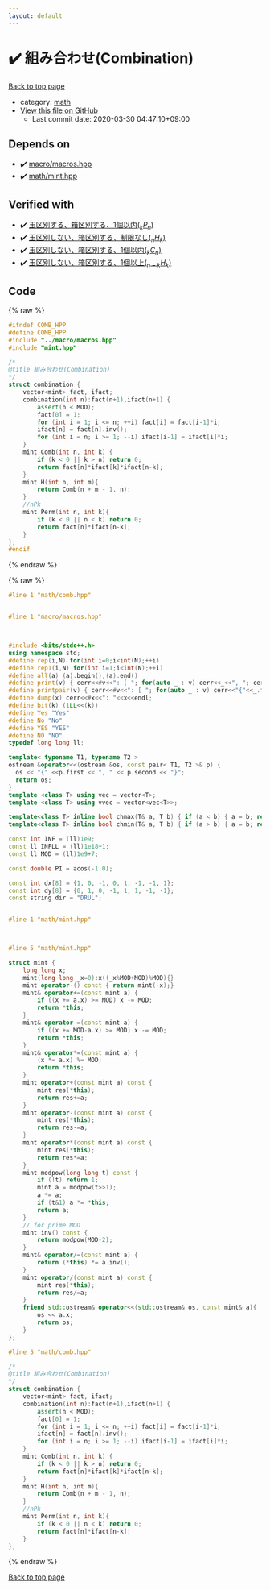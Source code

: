 ```yaml
---
layout: default
---
```


<!-- mathjax config similar to math.stackexchange -->
<script type="text/javascript" async
  src="https://cdnjs.cloudflare.com/ajax/libs/mathjax/2.7.5/MathJax.js?config=TeX-MML-AM_CHTML">
</script>
<script type="text/x-mathjax-config">
  MathJax.Hub.Config({
    TeX: { equationNumbers: { autoNumber: "AMS" }},
    tex2jax: {
      inlineMath: [ ['$','$'] ],
      processEscapes: true
    },
    "HTML-CSS": { matchFontHeight: false },
    displayAlign: "left",
    displayIndent: "2em"
  });
</script>

<script type="text/javascript" src="https://cdnjs.cloudflare.com/ajax/libs/jquery/3.4.1/jquery.min.js"></script>
<script src="https://cdn.jsdelivr.net/npm/jquery-balloon-js@1.1.2/jquery.balloon.min.js" integrity="sha256-ZEYs9VrgAeNuPvs15E39OsyOJaIkXEEt10fzxJ20+2I=" crossorigin="anonymous"></script>
<script type="text/javascript" src="../../assets/js/copy-button.js"></script>
<link rel="stylesheet" href="../../assets/css/copy-button.css" />


# :heavy_check_mark: 組み合わせ(Combination)

<a href="../../index.html">Back to top page</a>

* category: <a href="../../index.html#7e676e9e663beb40fd133f5ee24487c2">math</a>
* <a href="{{ site.github.repository_url }}/blob/master/math/comb.hpp">View this file on GitHub</a>
    - Last commit date: 2020-03-30 04:47:10+09:00




## Depends on

* :heavy_check_mark: <a href="../macro/macros.hpp.html">macro/macros.hpp</a>
* :heavy_check_mark: <a href="mint.hpp.html">math/mint.hpp</a>


## Verified with

* :heavy_check_mark: <a href="../../verify/test/DPL_5_B.test.cpp.html">玉区別する、箱区別する、1個以内(${}_k P _n$)</a>
* :heavy_check_mark: <a href="../../verify/test/DPL_5_D.test.cpp.html">玉区別しない、箱区別する、制限なし(${}_n H _k$)</a>
* :heavy_check_mark: <a href="../../verify/test/DPL_5_E.test.cpp.html">玉区別しない、箱区別する、1個以内(${}_k C _n$)</a>
* :heavy_check_mark: <a href="../../verify/test/DPL_5_F.test.cpp.html">玉区別しない、箱区別する、1個以上(${}_{n-k} H _k$)</a>


## Code

<a id="unbundled"></a>
{% raw %}
```cpp
#ifndef COMB_HPP
#define COMB_HPP
#include "../macro/macros.hpp"
#include "mint.hpp"

/*
@title 組み合わせ(Combination)
*/
struct combination {
    vector<mint> fact, ifact;
    combination(int n):fact(n+1),ifact(n+1) {
        assert(n < MOD);
        fact[0] = 1;
        for (int i = 1; i <= n; ++i) fact[i] = fact[i-1]*i;
        ifact[n] = fact[n].inv();
        for (int i = n; i >= 1; --i) ifact[i-1] = ifact[i]*i;
    }
    mint Comb(int n, int k) {
        if (k < 0 || k > n) return 0;
        return fact[n]*ifact[k]*ifact[n-k];
    }
    mint H(int n, int m){
        return Comb(n + m - 1, n);
    }
    //nPk
    mint Perm(int n, int k){
        if (k < 0 || n < k) return 0;
        return fact[n]*ifact[n-k];
    }
};
#endif
```
{% endraw %}

<a id="bundled"></a>
{% raw %}
```cpp
#line 1 "math/comb.hpp"


#line 1 "macro/macros.hpp"



#include <bits/stdc++.h>
using namespace std;
#define rep(i,N) for(int i=0;i<int(N);++i)
#define rep1(i,N) for(int i=1;i<int(N);++i)
#define all(a) (a).begin(),(a).end()
#define print(v) { cerr<<#v<<": [ "; for(auto _ : v) cerr<<_<<", "; cerr<<"]"<<endl; }
#define printpair(v) { cerr<<#v<<": [ "; for(auto _ : v) cerr<<"{"<<_.first<<","<<_.second<<"}"<<", "; cerr<<"]"<<endl; }
#define dump(x) cerr<<#x<<": "<<x<<endl;
#define bit(k) (1LL<<(k))
#define Yes "Yes"
#define No "No"
#define YES "YES"
#define NO "NO"
typedef long long ll;

template< typename T1, typename T2 >
ostream &operator<<(ostream &os, const pair< T1, T2 >& p) {
  os << "{" <<p.first << ", " << p.second << "}";
  return os;
}
template <class T> using vec = vector<T>;
template <class T> using vvec = vector<vec<T>>;

template<class T> inline bool chmax(T& a, T b) { if (a < b) { a = b; return true; } return false; }
template<class T> inline bool chmin(T& a, T b) { if (a > b) { a = b; return true; } return false; }

const int INF = (ll)1e9;
const ll INFLL = (ll)1e18+1;
const ll MOD = (ll)1e9+7;

const double PI = acos(-1.0);

const int dx[8] = {1, 0, -1, 0, 1, -1, -1, 1};
const int dy[8] = {0, 1, 0, -1, 1, 1, -1, -1};
const string dir = "DRUL";


#line 1 "math/mint.hpp"



#line 5 "math/mint.hpp"

struct mint {
    long long x;
    mint(long long _x=0):x((_x%MOD+MOD)%MOD){}
    mint operator-() const { return mint(-x);}
    mint& operator+=(const mint a) {
        if ((x += a.x) >= MOD) x -= MOD;
        return *this;
    }
    mint& operator-=(const mint a) {
        if ((x += MOD-a.x) >= MOD) x -= MOD;
        return *this;
    }
    mint& operator*=(const mint a) {
        (x *= a.x) %= MOD;
        return *this;
    }
    mint operator+(const mint a) const {
        mint res(*this);
        return res+=a;
    }
    mint operator-(const mint a) const {
        mint res(*this);
        return res-=a;
    }
    mint operator*(const mint a) const {
        mint res(*this);
        return res*=a;
    }
    mint modpow(long long t) const {
        if (!t) return 1;
        mint a = modpow(t>>1);
        a *= a;
        if (t&1) a *= *this;
        return a;
    }
    // for prime MOD
    mint inv() const {
        return modpow(MOD-2);
    }
    mint& operator/=(const mint a) {
        return (*this) *= a.inv();
    }
    mint operator/(const mint a) const {
        mint res(*this);
        return res/=a;
    }
    friend std::ostream& operator<<(std::ostream& os, const mint& a){
        os << a.x;
        return os;
    }
};

#line 5 "math/comb.hpp"

/*
@title 組み合わせ(Combination)
*/
struct combination {
    vector<mint> fact, ifact;
    combination(int n):fact(n+1),ifact(n+1) {
        assert(n < MOD);
        fact[0] = 1;
        for (int i = 1; i <= n; ++i) fact[i] = fact[i-1]*i;
        ifact[n] = fact[n].inv();
        for (int i = n; i >= 1; --i) ifact[i-1] = ifact[i]*i;
    }
    mint Comb(int n, int k) {
        if (k < 0 || k > n) return 0;
        return fact[n]*ifact[k]*ifact[n-k];
    }
    mint H(int n, int m){
        return Comb(n + m - 1, n);
    }
    //nPk
    mint Perm(int n, int k){
        if (k < 0 || n < k) return 0;
        return fact[n]*ifact[n-k];
    }
};


```
{% endraw %}

<a href="../../index.html">Back to top page</a>

